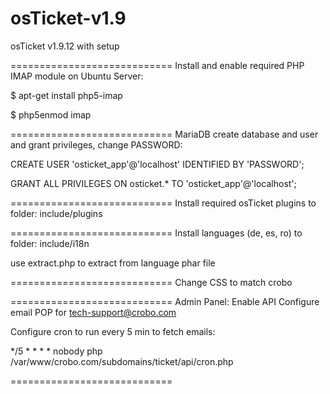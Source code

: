 # osTicket-v1.9
osTicket v1.9.12 with setup

============================
Install and enable required PHP IMAP module on Ubuntu Server:

$ apt-get install php5-imap

$ php5enmod imap

============================
MariaDB create database and user and grant privileges, change PASSWORD:

CREATE USER 'osticket_app'@'localhost' IDENTIFIED BY 'PASSWORD';

GRANT ALL PRIVILEGES ON osticket.* TO 'osticket_app'@'localhost';

============================
Install required osTicket plugins to folder:
include/plugins

============================
Install languages (de, es, ro) to folder:
include/i18n

use extract.php to extract from language phar file

============================
Change CSS to match crobo

============================
Admin Panel:
Enable API 
Configure email POP for tech-support@crobo.com

Configure cron to run every 5 min to fetch emails:

*/5 * * * * nobody php /var/www/crobo.com/subdomains/ticket/api/cron.php

============================
